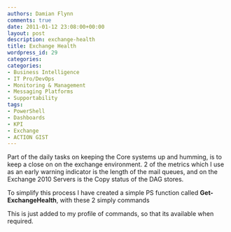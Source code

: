 ```yaml
---
authors: Damian Flynn
comments: true
date: 2011-01-12 23:08:00+00:00
layout: post
description: exchange-health
title: Exchange Health
wordpress_id: 29
categories:
categories:
- Business Intelligence
- IT Pro/DevOps
- Monitoring & Management
- Messaging Platforms
- Supportability
tags:
- PowerShell
- Dashboards
- KPI
- Exchange
- ACTION GIST
---
```


Part of the daily tasks on keeping the Core systems up and humming, is to keep a close on on the exchange environment. 2 of the metrics which I use as an early warning indicator is the length of the mail queues, and on the Exchange 2010 Servers is the Copy status of the DAG stores.

To simplify this process I have created a simple PS function called **Get-ExchangeHealth**, with these 2 simply commands

   

This is just added to my profile of commands, so that its available when required.
